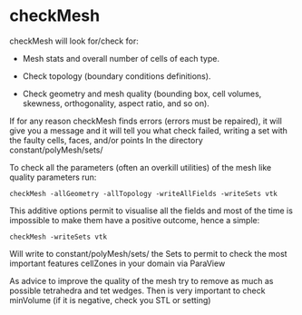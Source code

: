 # checkMesh


checkMesh will look for/check for:

  - Mesh stats and overall number of cells of each type.

  - Check topology (boundary conditions definitions).

  - Check geometry and mesh quality (bounding box, cell volumes,
    skewness, orthogonality, aspect ratio, and so on).

If for any reason checkMesh finds errors (errors must be repaired), it
will give you a message and it will tell you what check failed, writing
a set with the faulty cells, faces, and/or points In the directory
constant/polyMesh/sets/

To check all the parameters (often an overkill utilities) of the mesh
like quality parameters run:

```console
checkMesh -allGeometry -allTopology -writeAllFields -writeSets vtk
``` 

This additive options permit to visualise all the fields and most of the
time is impossible to make them have a positive outcome, hence a simple:

```console
checkMesh -writeSets vtk
```

Will write to constant/polyMesh/sets/ the Sets to permit to check the
most important features cellZones in your domain via ParaView

As advice to improve the quality of the mesh try to remove as much as
possible tetrahedra and tet wedges. Then is very important to check
minVolume (if it is negative, check you STL or
setting)